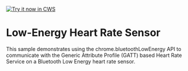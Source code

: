 <a target="_blank" href="https://chrome.google.com/webstore/detail/nmlcgjldnboapnjdmllfcdenlljfjanm">![Try it now in CWS](https://raw.github.com/GoogleChrome/chrome-app-samples/master/tryitnowbutton.png "Click here to install this sample from the Chrome Web Store")</a>


Low-Energy Heart Rate Sensor
============================

This sample demonstrates using the chrome.bluetoothLowEnergy API to communicate
with the Generic Attribute Profile (GATT) based Heart Rate Service on a
Bluetooth Low Energy heart rate sensor.
